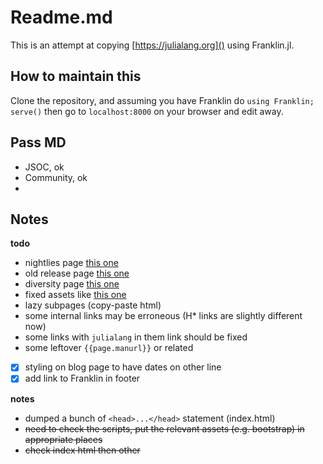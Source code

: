 # Readme.md

This is an attempt at copying [https://julialang.org]() using Franklin.jl.

## How to maintain this

Clone the repository, and assuming you have Franklin do `using Franklin; serve()` then go to `localhost:8000` on your browser and edit away.

## Pass MD

- JSOC, ok
- Community, ok
- 

## Notes

**todo**
* nightlies page [this one](https://julialang.org/downloads/nightlies)
* old release page [this one](https://julialang.org/downloads/oldreleases)
* diversity page [this one](https://julialang.org/diversity)
* fixed assets like [this one](https://julialang.org/images/2019-julia-user-developer-survey.pdf)
* lazy subpages (copy-paste html)
* some internal links may be erroneous (H* links are slightly different now)
* some  links with `julialang` in them link should be fixed
* some leftover `{{page.manurl}}` or related
* [x] styling on blog page to have dates on other line
* [x] add link to Franklin in footer

**notes**

* dumped a bunch of `<head>...</head>` statement (index.html)
* ~~need to check the scripts, put the relevant assets (e.g. bootstrap) in appropriate places~~
* ~~check index html then other~~
